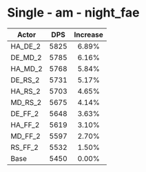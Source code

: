 # Single - am - night_fae
| Actor | DPS | Increase |
|---|:---:|:---:|
|HA_DE_2|5825|6.89%|
|DE_MD_2|5785|6.16%|
|HA_MD_2|5768|5.84%|
|DE_RS_2|5731|5.17%|
|HA_RS_2|5703|4.65%|
|MD_RS_2|5675|4.14%|
|DE_FF_2|5648|3.63%|
|HA_FF_2|5619|3.10%|
|MD_FF_2|5597|2.70%|
|RS_FF_2|5532|1.50%|
|Base|5450|0.00%|
